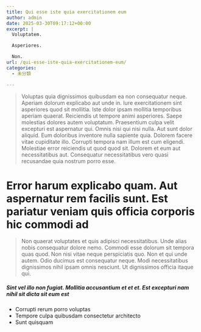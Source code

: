 ```yaml
---
title: Qui esse iste quia exercitationem eum
author: admin
date: 2025-03-30T09:17:12+00:00
excerpt: |
  Voluptatem.

  Asperiores.

  Non.
url: /qui-esse-iste-quia-exercitationem-eum/
categories:
  - 未分類

---
```

> Voluptas quia dignissimos quibusdam ea non consequatur neque. Aperiam dolorum explicabo aut unde in. Iure exercitationem sint asperiores quod sit mollitia. Iste dolor ipsam mollitia temporibus aperiam quaerat. Reiciendis ut tempore animi asperiores. Saepe molestias dolores autem voluptatum. Praesentium culpa velit excepturi est aspernatur qui. Omnis nisi qui nisi nulla. Aut sunt dolor aliquid. Eum doloribus inventore nulla sapiente quia. Dolorem facere vitae cupiditate illo. Corrupti tempora nam illum est cum eligendi. Molestiae error reiciendis ut quod quod sit. Dolorem et eum aut necessitatibus aut. Consequatur necessitatibus vero quasi recusandae quia nostrum porro esse.

# Error harum explicabo quam. Aut aspernatur rem facilis sunt. Est pariatur veniam quis officia corporis hic commodi ad

> Non quaerat voluptates et quis adipisci necessitatibus. Unde alias nobis consequatur dolore nemo. Commodi esse dolorum sit tempora quas quod. Non nisi vitae neque perspiciatis quo. Non et qui unde autem. Odio ducimus est consequatur neque. Modi necessitatibus dignissimos nihil ipsam omnis nesciunt. Ut dignissimos officia itaque qui.

<!--more-->

##### Sint vel illo non fugiat. Mollitia accusantium et et et. Est excepturi nam nihil sit dicta sit eum est

  * Corrupti rerum porro voluptas
  * Tempore culpa quibusdam consectetur architecto
  * Sunt quisquam
